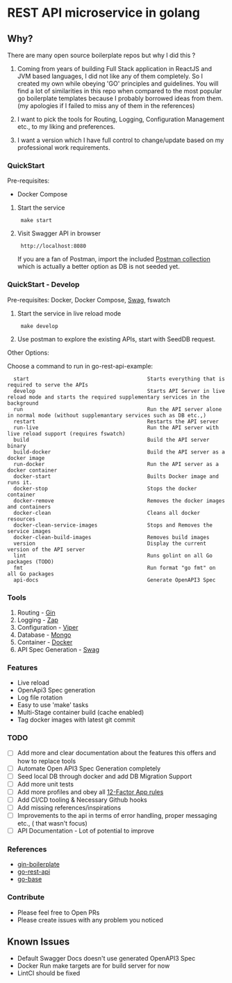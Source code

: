# REST API microservice in golang

## Why?

There are many open source boilerplate repos but why I did this ?

1. Coming from years of building Full Stack application in ReactJS and JVM based languages, I did not like any of them
   completely.
   So I created my own while obeying 'GO' principles and guidelines.
   You will find a lot of similarities in this repo when compared to the most popular go boilerplate templates because I
   probably borrowed
   ideas from them. (my apologies if I failed to miss any of them in the references)

2. I want to pick the tools for Routing, Logging, Configuration Management etc., to my liking and preferences.

3. I want a version which I have full control to change/update based on my professional work requirements.

### QuickStart

Pre-requisites:

- Docker Compose

1. Start the service

        make start

2. Visit Swagger API in browser

        http://localhost:8080

   If you are a fan of Postman, import the included [Postman collection](Orders.postman_collection.json) which is actually a better option as DB is not
   seeded yet.

### QuickStart - Develop

Pre-requisites: Docker, Docker Compose, [Swag](https://github.com/swaggo/swag), fswatch

1. Start the service in live reload mode

        make develop

2. Use postman to explore the existing APIs, start with SeedDB request.

Other Options:

Choose a command to run in go-rest-api-example:

      start                                      Starts everything that is required to serve the APIs
      develop                                    Starts API Server in live reload mode and starts the required supplementary services in the background
      run                                        Run the API server alone in normal mode (without supplemantary services such as DB etc.,)
      restart                                    Restarts the API server
      run-live                                   Run the API server with live reload support (requires fswatch)
      build                                      Build the API server binary
      build-docker                               Build the API server as a docker image
      run-docker                                 Run the API server as a docker container
      docker-start                               Builts Docker image and runs it.
      docker-stop                                Stops the docker container
      docker-remove                              Removes the docker images and containers   
      docker-clean                               Cleans all docker resources
      docker-clean-service-images                Stops and Removes the service images
      docker-clean-build-images                  Removes build images
      version                                    Display the current version of the API server
      lint                                       Runs golint on all Go packages (TODO)
      fmt                                        Run format "go fmt" on all Go packages
      api-docs                                   Generate OpenAPI3 Spec

### Tools

1. Routing - [Gin](https://github.com/gin-gonic/gin)
2. Logging - [Zap](https://github.com/uber-go/zap)
3. Configuration - [Viper](https://github.com/spf13/viper)
4. Database - [Mongo](https://www.mongodb.com/)
5. Container - [Docker](https://www.docker.com/)
6. API Spec Generation - [Swag](https://github.com/swaggo/swag)

### Features

- Live reload
- OpenApi3 Spec generation
- Log file rotation
- Easy to use 'make' tasks
- Multi-Stage container build (cache enabled)
- Tag docker images with latest git commit

### TODO

- [ ] Add more and clear documentation about the features this offers and how to replace tools
- [ ] Automate Open API3 Spec Generation completely
- [ ] Seed local DB through docker and add DB Migration Support
- [ ] Add more unit tests
- [ ] Add more profiles and obey all [12-Factor App rules](https://12factor.net/ru/)
- [ ] Add CI/CD tooling & Necessary Github hooks
- [ ] Add missing references/inspirations
- [ ] Improvements to the api in terms of error handling, proper messaging etc., ( that wasn't focus)
- [ ] API Documentation - Lot of potential to improve

### References

- [gin-boilerplate](https://github.com/Massad/gin-boilerplate)
- [go-rest-api](https://github.com/qiangxue/go-rest-api)
- [go-base](https://github.com/dhax/go-base)

### Contribute

- Please feel free to Open PRs
- Please create issues with any problem you noticed

## Known Issues

- Default Swagger Docs doesn't use generated OpenAPI3 Spec
- Docker Run make targets are for build server for now
- LintCI should be fixed
